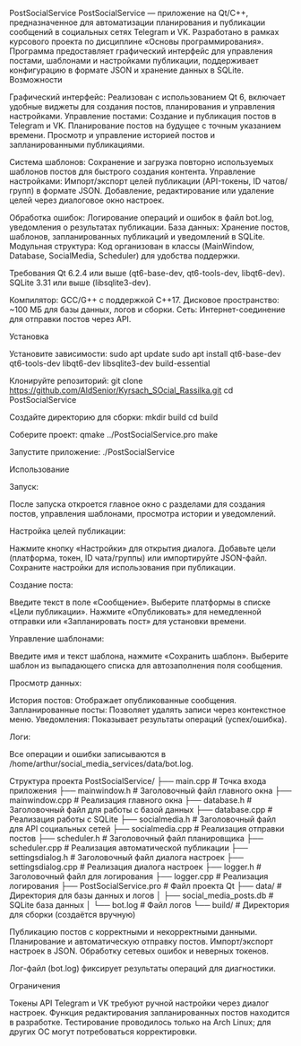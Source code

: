 PostSocialService
PostSocialService — приложение на Qt/C++, предназначенное для автоматизации планирования и публикации сообщений в социальных сетях Telegram и VK. Разработано в рамках курсового проекта по дисциплине «Основы программирования». Программа предоставляет графический интерфейс для управления постами, шаблонами и настройками публикации, поддерживает конфигурацию в формате JSON и хранение данных в SQLite.
Возможности

Графический интерфейс: Реализован с использованием Qt 6, включает удобные виджеты для создания постов, планирования и управления настройками.
Управление постами:
Создание и публикация постов в Telegram и VK.
Планирование постов на будущее с точным указанием времени.
Просмотр и управление историей постов и запланированными публикациями.


Система шаблонов: Сохранение и загрузка повторно используемых шаблонов постов для быстрого создания контента.
Управление настройками:
Импорт/экспорт целей публикации (API-токены, ID чатов/групп) в формате JSON.
Добавление, редактирование или удаление целей через диалоговое окно настроек.


Обработка ошибок: Логирование операций и ошибок в файл bot.log, уведомления о результатах публикации.
База данных: Хранение постов, шаблонов, запланированных публикаций и уведомлений в SQLite.
Модульная структура: Код организован в классы (MainWindow, Database, SocialMedia, Scheduler) для удобства поддержки.

Требования
Qt 6.2.4 или выше (qt6-base-dev, qt6-tools-dev, libqt6-dev).
SQLite 3.31 или выше (libsqlite3-dev).


Компилятор: GCC/G++ с поддержкой C++17.
Дисковое пространство: ~100 МБ для базы данных, логов и сборки.
Сеть: Интернет-соединение для отправки постов через API.

Установка

Установите зависимости:
sudo apt update
sudo apt install qt6-base-dev qt6-tools-dev libqt6-dev libsqlite3-dev build-essential


Клонируйте репозиторий:
git clone https://github.com/AldSenior/Kyrsach_SOcial_Rassilka.git
cd PostSocialService


Создайте директорию для сборки:
mkdir build
cd build


Соберите проект:
qmake ../PostSocialService.pro
make


Запустите приложение:
./PostSocialService



Использование

Запуск:

После запуска откроется главное окно с разделами для создания постов, управления шаблонами, просмотра истории и уведомлений.


Настройка целей публикации:

Нажмите кнопку «Настройки» для открытия диалога.
Добавьте цели (платформа, токен, ID чата/группы) или импортируйте JSON-файл.
Сохраните настройки для использования при публикации.


Создание поста:

Введите текст в поле «Сообщение».
Выберите платформы в списке «Цели публикации».
Нажмите «Опубликовать» для немедленной отправки или «Запланировать пост» для установки времени.


Управление шаблонами:

Введите имя и текст шаблона, нажмите «Сохранить шаблон».
Выберите шаблон из выпадающего списка для автозаполнения поля сообщения.


Просмотр данных:

История постов: Отображает опубликованные сообщения.
Запланированные посты: Позволяет удалять записи через контекстное меню.
Уведомления: Показывает результаты операций (успех/ошибка).


Логи:

Все операции и ошибки записываются в /home/arthur/social_media_services/data/bot.log.



Структура проекта
PostSocialService/
├── main.cpp              # Точка входа приложения
├── mainwindow.h          # Заголовочный файл главного окна
├── mainwindow.cpp        # Реализация главного окна
├── database.h            # Заголовочный файл для работы с базой данных
├── database.cpp          # Реализация работы с SQLite
├── socialmedia.h         # Заголовочный файл для API социальных сетей
├── socialmedia.cpp       # Реализация отправки постов
├── scheduler.h           # Заголовочный файл планировщика
├── scheduler.cpp         # Реализация автоматической публикации
├── settingsdialog.h      # Заголовочный файл диалога настроек
├── settingsdialog.cpp    # Реализация диалога настроек
├── logger.h              # Заголовочный файл для логирования
├── logger.cpp            # Реализация логирования
├── PostSocialService.pro # Файл проекта Qt
├── data/                 # Директория для базы данных и логов
│   ├── social_media_posts.db  # SQLite база данных
│   └── bot.log           # Файл логов
└── build/                # Директория для сборки (создаётся вручную)


Публикацию постов с корректными и некорректными данными.
Планирование и автоматическую отправку постов.
Импорт/экспорт настроек в JSON.
Обработку сетевых ошибок и неверных токенов.

Лог-файл (bot.log) фиксирует результаты операций для диагностики.

Ограничения

Токены API Telegram и VK требуют ручной настройки через диалог настроек.
Функция редактирования запланированных постов находится в разработке.
Тестирование проводилось только на Arch Linux; для других ОС могут потребоваться корректировки.

